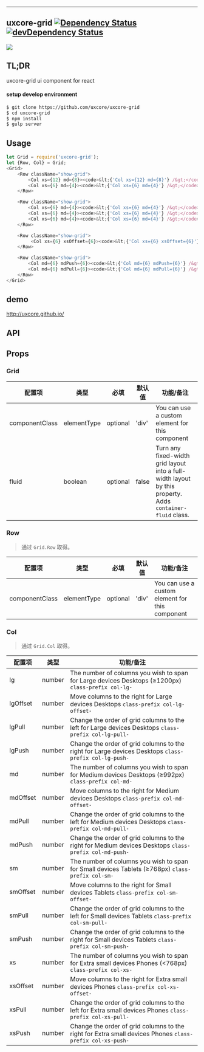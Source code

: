 ---

## uxcore-grid [![Dependency Status](http://img.shields.io/david/uxcore/uxcore-grid.svg?style=flat-square)](https://david-dm.org/uxcore/uxcore-grid) [![devDependency Status](http://img.shields.io/david/dev/uxcore/uxcore-grid.svg?style=flat-square)](https://david-dm.org/uxcore/uxcore-grid#info=devDependencies) 

![](http://gtms01.alicdn.com/tps/i1/TB1OLHQKXXXXXaaXpXXLPUM0VXX-1208-219.png)

## TL;DR

uxcore-grid ui component for react

#### setup develop environment

```sh
$ git clone https://github.com/uxcore/uxcore-grid
$ cd uxcore-grid
$ npm install
$ gulp server
```

## Usage

```js
let Grid = require('uxcore-grid');
let {Row, Col} = Grid;
<Grid>
    <Row className="show-grid">
        <Col xs={12} md={8}><code>&lt;{'Col xs={12} md={8}'} /&gt;</code></Col>
        <Col xs={6} md={4}><code>&lt;{'Col xs={6} md={4}'} /&gt;</code></Col>
    </Row>

    <Row className="show-grid">
        <Col xs={6} md={4}><code>&lt;{'Col xs={6} md={4}'} /&gt;</code></Col>
        <Col xs={6} md={4}><code>&lt;{'Col xs={6} md={4}'} /&gt;</code></Col>
        <Col xs={6} md={4}><code>&lt;{'Col xs={6} md={4}'} /&gt;</code></Col>
    </Row>

    <Row className="show-grid">
         <Col xs={6} xsOffset={6}><code>&lt;{'Col xs={6} xsOffset={6}'} /&gt;</code></Col>
    </Row>

    <Row className="show-grid">
        <Col md={6} mdPush={6}><code>&lt;{'Col md={6} mdPush={6}'} /&gt;</code></Col>
        <Col md={6} mdPull={6}><code>&lt;{'Col md={6} mdPull={6}'} /&gt;</code></Col>
    </Row>
</Grid>
```

## demo
http://uxcore.github.io/

## API

## Props

### Grid

| 配置项 | 类型 | 必填 | 默认值 | 功能/备注 |
|---|---|---|---|---|
|componentClass|elementType|optional|'div'|You can use a custom element for this component|
|fluid|boolean|optional|false|Turn any fixed-width grid layout into a full-width layout by this property. Adds `container-fluid` class.|

### Row

> 通过 `Grid.Row` 取得。

| 配置项 | 类型 | 必填 | 默认值 | 功能/备注 |
|---|---|---|---|---|
|componentClass|elementType|optional|'div'|You can use a custom element for this component|


### Col

> 通过 `Grid.Col` 取得。

| 配置项 | 类型 | 功能/备注 |
|---|---|---|
|lg|number|The number of columns you wish to span for Large devices Desktops (≥1200px) `class-prefix col-lg-`|
|lgOffset|number|Move columns to the right for Large devices Desktops `class-prefix col-lg-offset-`|
|lgPull|number|Change the order of grid columns to the left for Large devices Desktops `class-prefix col-lg-pull-`|
|lgPush|number|Change the order of grid columns to the right for Large devices Desktops `class-prefix col-lg-push-`|
|md|number|The number of columns you wish to span for Medium devices Desktops (≥992px) `class-prefix col-md-`|
|mdOffset|number|Move columns to the right for Medium devices Desktops `class-prefix col-md-offset-`|
|mdPull|number|Change the order of grid columns to the left for Medium devices Desktops `class-prefix col-md-pull-`|
|mdPush|number|Change the order of grid columns to the right for Medium devices Desktops `class-prefix col-md-push-`|
|sm|number|The number of columns you wish to span for Small devices Tablets (≥768px) `class-prefix col-sm-`|
|smOffset|number|Move columns to the right for Small devices Tablets `class-prefix col-sm-offset-`|
|smPull|number|Change the order of grid columns to the left for Small devices Tablets `class-prefix col-sm-pull-`|
|smPush|number|Change the order of grid columns to the right for Small devices Tablets `class-prefix col-sm-push-`|
|xs|number|The number of columns you wish to span for Extra small devices Phones (<768px) `class-prefix col-xs-`|
|xsOffset|number|Move columns to the right for Extra small devices Phones `class-prefix col-xs-offset-`|
|xsPull|number|Change the order of grid columns to the left for Extra small devices Phones `class-prefix col-xs-pull-`|
|xsPush|number|Change the order of grid columns to the right for Extra small devices Phones `class-prefix col-xs-push-`|


